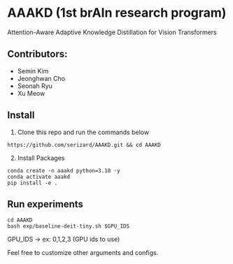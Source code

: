 # AAAKD (1st brAIn research program)
Attention-Aware Adaptive Knowledge Distillation for Vision Transformers

## Contributors:
- Semin Kim
- Jeonghwan Cho
- Seonah Ryu
- Xu Meow


## Install
1. Clone this repo and run the commands below
```
https://github.com/serizard/AAAKD.git && cd AAAKD 
```

2. Install Packages
```
conda create -n aaakd python=3.10 -y
conda activate aaakd
pip install -e .
```


## Run experiments
```
cd AAAKD
bash exp/baseline-deit-tiny.sh $GPU_IDS
```

GPU_IDS -> ex: 0,1,2,3 (GPU ids to use)

Feel free to customize other arguments and configs.
